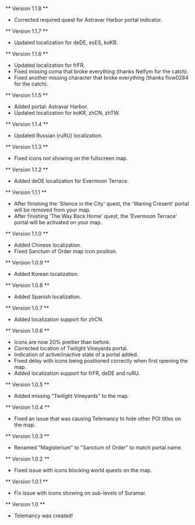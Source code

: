 ** Version 1.1.8 **
* Corrected required quest for Astravar Harbor portal indicator.

** Version 1.1.7 **
* Updated localization for deDE, esES, koKR.

** Version 1.1.6 **
* Updated localization for frFR.
* Fixed missing coma that broke everything (thanks Nelfym for the catch).
* Fixed another missing character that broke everything (thanks flow0284 for the catch).

** Version 1.1.5 **
* Added portal: Astravar Harbor.
* Updated localization for koKR, zhCN, zhTW.

** Version 1.1.4 **
* Updated Russian (ruRU) localization.

** Version 1.1.3 **
* Fixed icons not showing on the fullscreen map.

** Version 1.1.2 **
* Added deDE localization for Evermoon Terrace.

** Version 1.1.1 **
* After finishing the 'Silence in the City' quest, the 'Waning Cresent' portal will be removed from your map.
* After finishing 'The Way Back Home' quest, the 'Evermoon Terrace' portal will be activated on your map.

** Version 1.1.0 **
* Added Chinese localization.
* Fixed Sanctum of Order map icon position.

** Version 1.0.9 **
* Added Korean localization.

** Version 1.0.8 **
* Added Spanish localization.

** Version 1.0.7 **
* Added localization support for zhCN.

** Version 1.0.6 **
* Icons are now 20% prettier than before.
* Corrected location of Twilight Vineyards portal.
* Indication of active/inactive state of a portal added.
* Fixed delay with icons being positioned correctly when first opening the map.
* Added localization support for frFR, deDE and ruRU.

** Version 1.0.5 **
* Added missing "Twilight Vineyards" to the map.

** Version 1.0.4 **
* Fixed an issue that was causing Telemancy to hide other POI titles on the map.

** Version 1.0.3 **
* Renamed "Magisterium" to "Sanctum of Order" to match portal name.

** Version 1.0.2 **
* Fixed issue with icons blocking world quests on the map.

** Version 1.0.1 **
* Fix issue with icons showing on sub-levels of Suramar.

** Version 1.0 **
* Telemancy was created!
